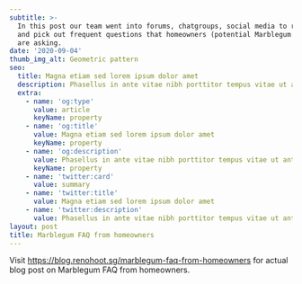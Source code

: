 ```yaml
---
subtitle: >-
  In this post our team went into forums, chatgroups, social media to research
  and pick out frequent questions that homeowners (potential Marblegum owners)
  are asking.
date: '2020-09-04'
thumb_img_alt: Geometric pattern
seo:
  title: Magna etiam sed lorem ipsum dolor amet
  description: Phasellus in ante vitae nibh porttitor tempus vitae ut ante
  extra:
    - name: 'og:type'
      value: article
      keyName: property
    - name: 'og:title'
      value: Magna etiam sed lorem ipsum dolor amet
      keyName: property
    - name: 'og:description'
      value: Phasellus in ante vitae nibh porttitor tempus vitae ut ante
      keyName: property
    - name: 'twitter:card'
      value: summary
    - name: 'twitter:title'
      value: Magna etiam sed lorem ipsum dolor amet
    - name: 'twitter:description'
      value: Phasellus in ante vitae nibh porttitor tempus vitae ut ante
layout: post
title: Marblegum FAQ from homeowners
---
```

Visit <https://blog.renohoot.sg/marblegum-faq-from-homeowners> for actual blog post on Marblegum FAQ from homeowners.
